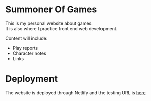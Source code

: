 # Summoner Of Games
This is my personal website about games.  
It is also where I practice front end web development.  

Content will include:  

- Play reports  
- Character notes  
- Links  


# Deployment
The website is deployed through Netlify and the testing URL is [here](https://gifted-feynman-b296ec.netlify.app/) 
